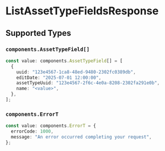 # ListAssetTypeFieldsResponse


## Supported Types

### `components.AssetTypeField[]`

```typescript
const value: components.AssetTypeField[] = [
  {
    uuid: "123e4567-1ca8-48ed-9480-2302fc0389db",
    editDate: "2025-07-01 12:00:00",
    assetTypeUuid: "123e4567-2f6c-4e0a-8208-2302fa291e0b",
    name: "<value>",
  },
];
```

### `components.ErrorT`

```typescript
const value: components.ErrorT = {
  errorCode: 1000,
  message: "An error occurred completing your request",
};
```

